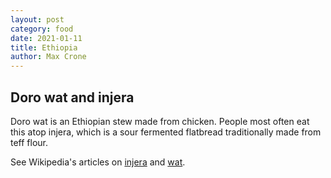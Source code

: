 ```yaml
---
layout: post
category: food
date: 2021-01-11
title: Ethiopia
author: Max Crone
---
```

## Doro wat and injera
Doro wat is an Ethiopian stew made from chicken. People most often eat this atop injera, which is a sour fermented flatbread traditionally made from teff flour.

See Wikipedia's articles on [injera](https://en.wikipedia.org/wiki/Injera) and [wat](https://en.wikipedia.org/wiki/Wat_(food)).
